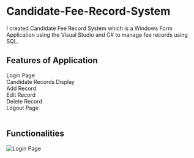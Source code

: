# Candidate-Fee-Record-System
I created Candidate Fee Record System which is a Windows Form Application using the Visual Studio and C# to manage fee records using SQL.
<h2>Features of Application</h2>
Login Page <br>
Candidate Records Display<br>
Add Record <br>
Edit Record <br>
Delete Record <br>
Logout Page <br>

<br>
<h2>Functionalities</h2>
<img src="caption.png" alt="Login Page">
  
